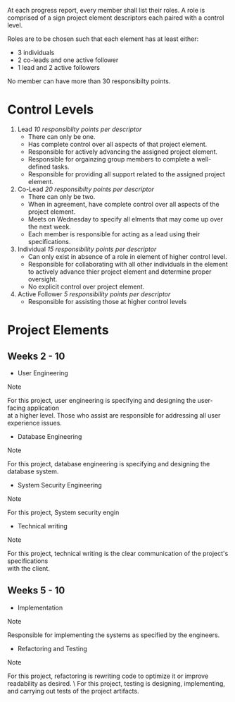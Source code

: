 At each progress report, every member shall list their roles.
A role is comprised of a sign project element descriptors 
each paired with a control level. 

Roles are to be chosen such that each element has at least either:
- 3 individuals
- 2 co-leads and one active follower
- 1 lead and 2 active followers

No member can have more
than 30 responsibilty points.

# Control Levels
1. Lead  *10 responsiblity points per descriptor*
   - There can only be one.
   - Has complete control over all aspects of that project element.
   - Responsible for actively advancing the assigned project element.
   - Responsible for orgainzing group members to complete a well-defined tasks.
   - Responsible for providing all support related to the assigned project element.
2. Co-Lead *20 responsibilty points per descriptor*
   - There can only be two.
   - When in agreement, have complete control over all aspects of the project element.
   - Meets on Wednesday to specify all elments that may come up over the next week.
   - Each member is responsible for acting as a lead using their specifications.
3. Individual *15 responsibility points per descriptor*
   - Can only exist in absence of a role in element of higher control level.
   - Responsible for collaborating with all other individuals in the element
     to actively advance thier project element and determine proper oversight.
   - No explicit control over project element.
4. Active Follower *5 responsibility points per descriptor*
   - Responsible for assisting those at higher control levels

# Project Elements 
## Weeks 2 - 10 
* User Engineering 
> [!NOTE]
> For this project, user engineering is specifying and designing the user-facing application \
> at a higher level.  Those who assist are responsible for addressing all user experience issues. 
* Database Engineering
> [!NOTE] 
> For this project, database engineering is specifying and designing the database system.  
* System Security Engineering
> [!NOTE]
> For this project, System security engin
* Technical writing
> [!NOTE]
> For this project, technical writing is the clear communication of the project's specifications \
> with the client. 
## Weeks 5 - 10
* Implementation
> [!NOTE]
> Responsible for implementing the systems as specified by the engineers.
* Refactoring and Testing
> [!NOTE]
> For this project, refactoring is rewriting  code to optimize it or improve readability as desired. \ 
> For this project, testing is designing, implementing, and carrying out tests of the project artifacts.
